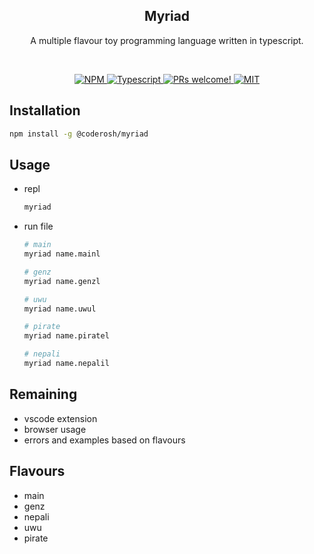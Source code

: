 <h2 align="center">Myriad</h2>
<p align="center">A multiple flavour toy programming language written in typescript.</p>

<br />
<p align="center">
  <a href="https://www.npmjs.com/package/@coderosh/myriad">
    <img alt="NPM" src="https://img.shields.io/npm/v/@coderosh/myriad" />
  </a>
  <a href="https://github.com/coderosh/myriad">
    <img src="https://img.shields.io/badge/types-typescript-blue.svg" alt="Typescript" />
  </a>
  <a href="https://github.com/coderosh/myriad">
    <img src="https://img.shields.io/badge/PRs-welcome-brightgreen.svg" alt="PRs welcome!" />
  </a>
  <a href="https://github.com/coderosh/myriad">
    <img alt="MIT" src="https://img.shields.io/badge/license-MIT-blue.svg" />
  </a>
</p>

## Installation

```sh
npm install -g @coderosh/myriad
```

## Usage

- repl
  ```sh
  myriad
  ```
- run file

  ```sh
  # main
  myriad name.mainl

  # genz
  myriad name.genzl

  # uwu
  myriad name.uwul

  # pirate
  myriad name.piratel

  # nepali
  myriad name.nepalil
  ```

## Remaining

- vscode extension
- browser usage
- errors and examples based on flavours

## Flavours

- main
- genz
- nepali
- uwu
- pirate
